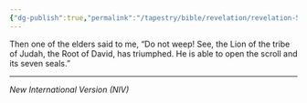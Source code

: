 ```yaml
---
{"dg-publish":true,"permalink":"/tapestry/bible/revelation/revelation-5-5/","title":"Revelation 5:5","hide":true,"tags":["bible-verse","bible-verse"],"dgHomeLink":true,"dgShowLocalGraph":true,"dgEnableSearch":true}
---
```



Then one of the elders said to me, “Do not weep! See, the Lion of the tribe of Judah, the Root of David, has triumphed. He is able to open the scroll and its seven seals.”

---
*New International Version (NIV)*